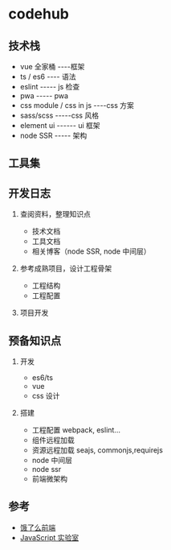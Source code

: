 # codehub

## 技术栈

- vue 全家桶    ----框架
- ts / es6           ---- 语法
- eslint             ----- js 检查
- pwa               ----- pwa
- css module / css in js    ----css 方案
- sass/scss                       -----css 风格
- element ui                    ------ ui 框架
- node SSR                     ----- 架构

## 工具集

## 开发日志

1. 查阅资料，整理知识点
    - 技术文档
    - 工具文档
    - 相关博客（node SSR, node 中间层）

2. 参考成熟项目，设计工程骨架
    - 工程结构
    - 工程配置

3. 项目开发

## 预备知识点

1. 开发

   - es6/ts
   - vue
   - css 设计

2. 搭建

    - 工程配置 webpack, eslint...
    - 组件远程加载
    - 资源远程加载 seajs, commonjs,requirejs
    - node 中间层
    - node ssr
    - 前端微架构

## 参考

- [饿了么前端](https://zhuanlan.zhihu.com/p/70752505)
- [JavaScript 实验室](https://zhuanlan.zhihu.com/p/44705641)